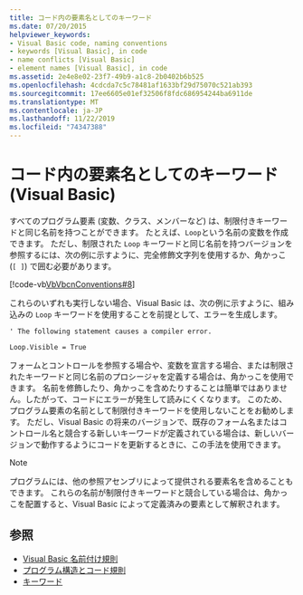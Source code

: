 ```yaml
---
title: コード内の要素名としてのキーワード
ms.date: 07/20/2015
helpviewer_keywords:
- Visual Basic code, naming conventions
- keywords [Visual Basic], in code
- name conflicts [Visual Basic]
- element names [Visual Basic], in code
ms.assetid: 2e4e8e02-23f7-49b9-a1c8-2b0402b6b525
ms.openlocfilehash: 4cdcda7c5c78481af1633bf29d75070c521ab393
ms.sourcegitcommit: 17ee6605e01ef32506f8fdc686954244ba6911de
ms.translationtype: MT
ms.contentlocale: ja-JP
ms.lasthandoff: 11/22/2019
ms.locfileid: "74347388"
---
```

# <a name="keywords-as-element-names-in-code-visual-basic"></a>コード内の要素名としてのキーワード (Visual Basic)
すべてのプログラム要素 (変数、クラス、メンバーなど) は、制限付きキーワードと同じ名前を持つことができます。 たとえば、`Loop`という名前の変数を作成できます。 ただし、制限された `Loop` キーワードと同じ名前を持つバージョンを参照するには、次の例に示すように、完全修飾文字列を使用するか、角かっこ (`[ ]`) で囲む必要があります。  
  
 [!code-vb[VbVbcnConventions#8](~/samples/snippets/visualbasic/VS_Snippets_VBCSharp/VbVbcnConventions/VB/Class1.vb#8)]  
  
 これらのいずれも実行しない場合、Visual Basic は、次の例に示すように、組み込みの `Loop` キーワードを使用することを前提として、エラーを生成します。  
  
 `' The following statement causes a compiler error.`  
  
 `Loop.Visible = True`  
  
 フォームとコントロールを参照する場合や、変数を宣言する場合、または制限されたキーワードと同じ名前のプロシージャを定義する場合は、角かっこを使用できます。 名前を修飾したり、角かっこを含めたりすることは簡単ではありません。したがって、コードにエラーが発生して読みにくくなります。 このため、プログラム要素の名前として制限付きキーワードを使用しないことをお勧めします。 ただし、Visual Basic の将来のバージョンで、既存のフォーム名またはコントロール名と競合する新しいキーワードが定義されている場合は、新しいバージョンで動作するようにコードを更新するときに、この手法を使用できます。  
  
> [!NOTE]
> プログラムには、他の参照アセンブリによって提供される要素名を含めることもできます。 これらの名前が制限付きキーワードと競合している場合は、角かっこを配置すると、Visual Basic によって定義済みの要素として解釈されます。  
  
## <a name="see-also"></a>参照

- [Visual Basic 名前付け規則](../../../visual-basic/programming-guide/program-structure/naming-conventions.md)
- [プログラム構造とコード規則](../../../visual-basic/programming-guide/program-structure/program-structure-and-code-conventions.md)
- [キーワード](../../../visual-basic/language-reference/keywords/index.md)
